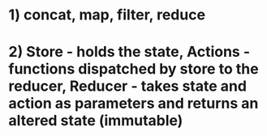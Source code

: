 # 1) concat, map, filter, reduce
# 2) Store - holds the state, Actions - functions dispatched by store to the reducer, Reducer - takes state and action as parameters and returns an altered state (immutable)
#
#
#
#
#
#
